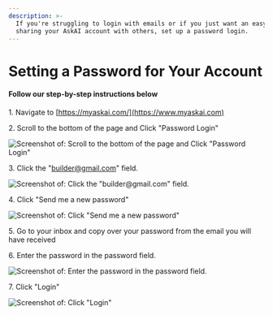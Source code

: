 ```yaml
---
description: >-
  If you're struggling to login with emails or if you just want an easy way of
  sharing your AskAI account with others, set up a password login.
---
```


# Setting a Password for Your Account

#### Follow our step-by-step instructions below

1\. Navigate to [https://myaskai.com/](https://www.myaskai.com)

2\. Scroll to the bottom of the page and Click "Password Login"

![Screenshot of: Scroll to the bottom of the page and Click "Password Login"](https://ajeuwbhvhr.cloudimg.io/colony-recorder.s3.amazonaws.com/files/2023-07-10/424f0378-1707-4eea-b4ff-9a524ad1dd20/ascreenshot.jpeg?tl_px=575,541\&br_px=1321,961\&force_format=png\&width=560.0\&wat_scale=50\&wat=1\&wat_opacity=1\&wat_gravity=northwest\&wat_url=https://colony-recorder.s3.amazonaws.com/images/watermarks/EAB308_standard.png\&wat_pad=262,243)

3\. Click the "builder@gmail.com" field.

![Screenshot of: Click the "builder@gmail.com" field.](https://ajeuwbhvhr.cloudimg.io/colony-recorder.s3.amazonaws.com/files/2023-07-10/3c6413dc-8f38-4d23-bc93-7e3916147f2e/user_cropped_screenshot.jpeg?tl_px=688,47\&br_px=1434,467\&force_format=png\&width=560.0\&wat_scale=50\&wat=1\&wat_opacity=1\&wat_gravity=northwest\&wat_url=https://colony-recorder.s3.amazonaws.com/images/watermarks/EAB308_standard.png\&wat_pad=262,139)

4\. Click "Send me a new password"

![Screenshot of: Click "Send me a new password"](https://ajeuwbhvhr.cloudimg.io/colony-recorder.s3.amazonaws.com/files/2023-07-10/5aeee448-b476-4825-87f7-ba8b4469579b/user_cropped_screenshot.jpeg?tl_px=547,222\&br_px=1293,642\&force_format=png\&width=560.0\&wat_scale=50\&wat=1\&wat_opacity=1\&wat_gravity=northwest\&wat_url=https://colony-recorder.s3.amazonaws.com/images/watermarks/EAB308_standard.png\&wat_pad=262,139)

5\. Go to your inbox and copy over your password from the email you will have received

6\. Enter the password in the password field.

![Screenshot of: Enter the password in the password field.](https://ajeuwbhvhr.cloudimg.io/colony-recorder.s3.amazonaws.com/files/2023-07-10/feeafcf6-fce6-4020-be19-02f1a952c8b3/ascreenshot.jpeg?tl_px=568,105\&br_px=1314,525\&force_format=png\&width=560.0\&wat_scale=50\&wat=1\&wat_opacity=1\&wat_gravity=northwest\&wat_url=https://colony-recorder.s3.amazonaws.com/images/watermarks/EAB308_standard.png\&wat_pad=262,139)

7\. Click "Login"

![Screenshot of: Click "Login"](https://ajeuwbhvhr.cloudimg.io/colony-recorder.s3.amazonaws.com/files/2023-07-10/5dc4cf8c-ce3d-41df-bfcb-aa56f682c4de/ascreenshot.jpeg?tl_px=579,155\&br_px=1325,575\&force_format=png\&width=560.0\&wat_scale=50\&wat=1\&wat_opacity=1\&wat_gravity=northwest\&wat_url=https://colony-recorder.s3.amazonaws.com/images/watermarks/EAB308_standard.png\&wat_pad=262,139)
